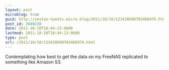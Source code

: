 ```yaml
---
layout: post
microblog: true
guid: http://vmstan-tweets.micro.blog/2011/10/10/123438698703486976.html
post_id: 3040238
date: 2011-10-10T10:44:13-0600
lastmod: 2011-10-10T10:44:13-0600
type: post
url: /2011/10/10/123438698703486976.html
---
```

Contemplating how best to get the data on my FreeNAS replicated to something like Amazon S3.
